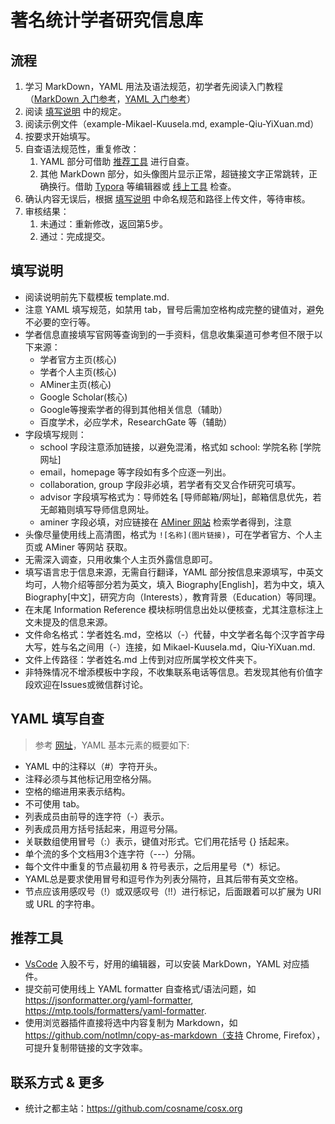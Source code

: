 # 著名统计学者研究信息库


## 流程

1. 学习 MarkDown，YAML 用法及语法规范，初学者先阅读入门教程（[MarkDown 入门参考](https://www.runoob.com/markdown/md-tutorial.html)，[YAML 入门参考](https://www.runoob.com/w3cnote/yaml-intro.html)）
2. 阅读 [填写说明](#填写说明) 中的规定。
3. 阅读示例文件（example-Mikael-Kuusela.md, example-Qiu-YiXuan.md）
4. 按要求开始填写。
5. 自查语法规范性，重复修改：
    1. YAML 部分可借助 [推荐工具](#推荐工具) 进行自查。
    2. 其他 MarkDown 部分，如头像图片显示正常，超链接文字正常跳转，正确换行。借助 [Typora](https://typora.io/) 等编辑器或 [线上工具](https://md.mzr.me/) 检查。
6. 确认内容无误后，根据 [填写说明](#填写说明) 中命名规范和路径上传文件，等待审核。
7. 审核结果：
    1. 未通过：重新修改，返回第5步。
    2. 通过：完成提交。



## 填写说明

- 阅读说明前先下载模板 template.md.
- 注意 YAML 填写规范，如禁用 tab，冒号后需加空格构成完整的键值对，避免不必要的空行等。
- 学者信息直接填写官网等查询到的一手资料，信息收集渠道可参考但不限于以下来源：
    - 学者官方主页(核心)
    - 学者个人主页(核心)
    - AMiner主页(核心)
    - Google Scholar(核心)
    - Google等搜索学者的得到其他相关信息（辅助）
    - 百度学术，必应学术，ResearchGate 等（辅助）
- 字段填写规则：
    - school 字段注意添加链接，以避免混淆，格式如 school: 学院名称 [学院网址]
    - email，homepage 等字段如有多个应逐一列出。
    - collaboration, group 字段非必填，若学者有交叉合作研究可填写。
    - advisor 字段填写格式为：导师姓名 [导师邮箱/网址]，邮箱信息优先，若无邮箱则填写导师信息网址。
    - aminer 字段必填，对应链接在 [AMiner 网站](https://www.aminer.org/) 检索学者得到，注意
- 头像尽量使用线上高清图，格式为 `![名称](图片链接)`，可在学者官方、个人主页或 AMiner 等网站 获取。
- 无需深入调查，只用收集个人主页外露信息即可。
- 填写语言忠于信息来源，无需自行翻译，YAML 部分按信息来源填写，中英文均可，人物介绍等部分若为英文，填入 Biography[English]，若为中文，填入 Biography[中文]，研究方向（Interests），教育背景（Education）等同理。
- 在末尾 Information Reference 模块标明信息出处以便核查，尤其注意标注上文未提及的信息来源。
- 文件命名格式：学者姓名.md，空格以（-）代替，中文学者名每个汉字首字母大写，姓与名之间用（-）连接，如 Mikael-Kuusela.md，Qiu-YiXuan.md.
- 文件上传路径：学者姓名.md 上传到对应所属学校文件夹下。
- 非特殊情况不增添模板中字段，不收集联系电话等信息。若发现其他有价值字段欢迎在Issues或微信群讨论。



## YAML 填写自查

> 参考 [网址](https://www.tutorialspoint.com/yaml/yaml_basics.htm)，YAML 基本元素的概要如下:

- YAML 中的注释以（#）字符开头。
- 注释必须与其他标记用空格分隔。
- 空格的缩进用来表示结构。
- 不可使用 tab。
- 列表成员由前导的连字符（-）表示。
- 列表成员用方括号括起来，用逗号分隔。
- 关联数组使用冒号（:）表示，键值对形式。它们用花括号 {} 括起来。
- 单个流的多个文档用3个连字符（---）分隔。
- 每个文件中重复的节点最初用 & 符号表示，之后用星号（*）标记。
- YAML总是要求使用冒号和逗号作为列表分隔符，且其后带有英文空格。
- 节点应该用感叹号（!）或双感叹号（!!）进行标记，后面跟着可以扩展为 URI 或 URL 的字符串。



##  推荐工具

- [VsCode](https://code.visualstudio.com/) 入股不亏，好用的编辑器，可以安装 MarkDown，YAML 对应插件。
- 提交前可使用线上 YAML formatter 自查格式/语法问题，如 https://jsonformatter.org/yaml-formatter, https://mtp.tools/formatters/yaml-formatter.
- 使用浏览器插件直接将选中内容复制为 Markdown，如 https://github.com/notlmn/copy-as-markdown（支持 Chrome, Firefox），可提升复制带链接的文字效率。



## 联系方式 & 更多

- 统计之都主站：https://github.com/cosname/cosx.org

